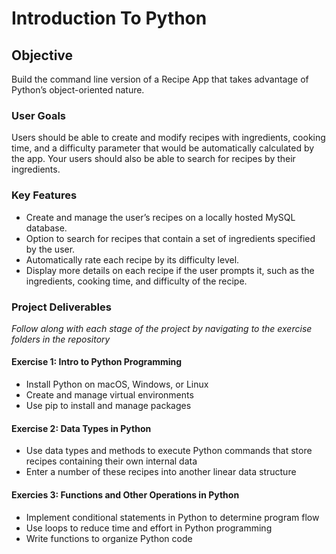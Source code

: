 # Introduction To Python

## Objective
Build the command line version of a Recipe App that takes advantage of Python’s object-oriented nature. 

### User Goals
Users should be able to create and modify recipes with ingredients, cooking time, and a difficulty parameter that would be automatically calculated by the app. Your users should also be able to search for recipes by their ingredients.

### Key Features
- Create and manage the user’s recipes on a locally hosted MySQL database.
- Option to search for recipes that contain a set of ingredients specified by the user.
- Automatically rate each recipe by its difficulty level.
- Display more details on each recipe if the user prompts it, such as the ingredients, cooking time, and difficulty of the recipe.

### Project Deliverables

_Follow along with each stage of the project by navigating to the exercise folders in the repository_

#### Exercise 1: Intro to Python Programming
- Install Python on macOS, Windows, or Linux
- Create and manage virtual environments
- Use pip to install and manage packages

#### Exercise 2: Data Types in Python
- Use data types and methods to execute Python commands that store recipes containing their own internal data
- Enter a number of these recipes into another linear data structure

#### Exercies 3: Functions and Other Operations in Python
- Implement conditional statements in Python to determine program flow
- Use loops to reduce time and effort in Python programming
- Write functions to organize Python code


